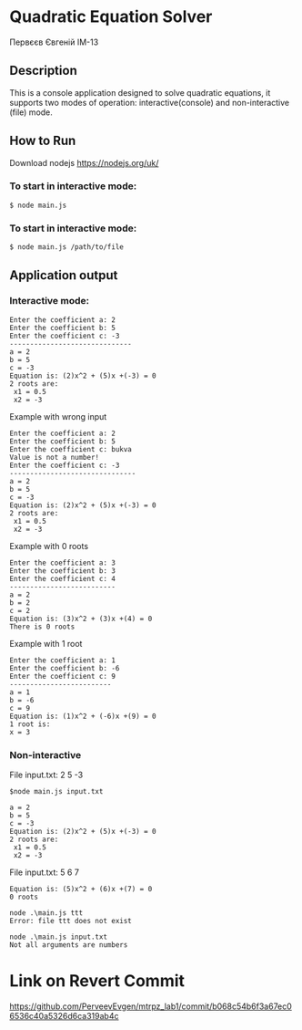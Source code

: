 # Quadratic Equation Solver

 Первєєв Євгеній ІМ-13
## Description 

This is a console application designed to solve quadratic equations, it supports two modes of operation: interactive(console) and non-interactive (file) mode.

## How to Run
Download nodejs https://nodejs.org/uk/
### To start in interactive mode:
```
$ node main.js
```

### To start in interactive mode:
```
$ node main.js /path/to/file
```

## Application output

### Interactive mode:

```
Enter the coefficient a: 2
Enter the coefficient b: 5
Enter the coefficient c: -3
------------------------------
a = 2
b = 5
c = -3
Equation is: (2)x^2 + (5)x +(-3) = 0 
2 roots are:
 x1 = 0.5
 x2 = -3
```
Example with wrong input
```
Enter the coefficient a: 2
Enter the coefficient b: 5
Enter the coefficient c: bukva
Value is not a number!
Enter the coefficient c: -3
-------------------------------
a = 2
b = 5
c = -3
Equation is: (2)x^2 + (5)x +(-3) = 0     
2 roots are:
 x1 = 0.5
 x2 = -3
```
Example with 0 roots
```
Enter the coefficient a: 3
Enter the coefficient b: 3
Enter the coefficient c: 4
--------------------------
a = 2
b = 2
c = 2
Equation is: (3)x^2 + (3)x +(4) = 0
There is 0 roots
```
Example with 1 root
```
Enter the coefficient a: 1
Enter the coefficient b: -6
Enter the coefficient c: 9
-------------------------
a = 1
b = -6
c = 9
Equation is: (1)x^2 + (-6)x +(9) = 0
1 root is:
x = 3
```

### Non-interactive

File input.txt: 2 5 -3

```
$node main.js input.txt
```
```
a = 2
b = 5
c = -3
Equation is: (2)x^2 + (5)x +(-3) = 0 
2 roots are:
 x1 = 0.5
 x2 = -3
```
File input.txt: 5 6 7 
```
Equation is: (5)x^2 + (6)x +(7) = 0 
0 roots  
```
```
node .\main.js ttt      
Error: file ttt does not exist
```
```
node .\main.js input.txt
Not all arguments are numbers
```
# Link on Revert Commit
https://github.com/PerveevEvgen/mtrpz_lab1/commit/b068c54b6f3a67ec06536c40a5326d6ca319ab4c
